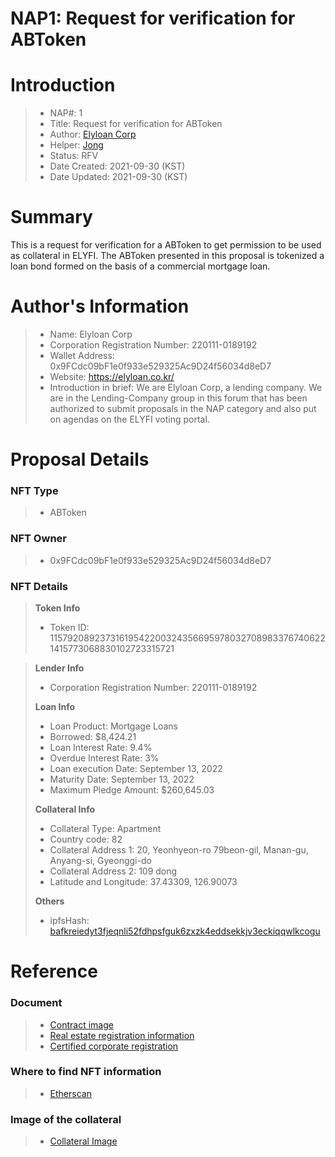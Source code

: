 # NAP1: Request for verification for ABToken

# Introduction

>- NAP#: 1
>- Title: Request for verification for ABToken
>- Author: [Elyloan Corp](https://forum.elyfi.world/u/elyloancorp/summary)
>- Helper: [Jong](https://forum.elyfi.world/u/Jong/summary)
>- Status: RFV
>- Date Created: 2021-09-30 (KST)
>- Date Updated: 2021-09-30 (KST)

# Summary
This is a request for verification for a ABToken to get permission to be used as collateral in ELYFI. The ABToken presented in this proposal is tokenized a loan bond formed on the basis of a commercial mortgage loan.
#
# Author's Information
>- Name: Elyloan Corp
>- Corporation Registration Number: 220111-0189192
>- Wallet Address: 0x9FCdc09bF1e0f933e529325Ac9D24f56034d8eD7
>- Website: https://elyloan.co.kr/
>- Introduction in brief: We are Elyloan Corp, a lending company. We are in the Lending-Company group in this forum that has been authorized to submit proposals in the NAP category and also put on agendas on the ELYFI voting portal.

# Proposal Details
### NFT Type 
>- ABToken

### NFT Owner
>- 0x9FCdc09bF1e0f933e529325Ac9D24f56034d8eD7

### NFT Details

> **Token Info**
>- Token ID: 115792089237316195422003243566959780327089833767406221415773068830102723315721 

> **Lender Info**
>- Corporation Registration Number: 220111-0189192
>
> **Loan Info**
>- Loan Product: Mortgage Loans
>- Borrowed: $8,424.21
>- Loan Interest Rate: 9.4%
>- Overdue Interest Rate: 3%
>- Loan execution Date: September 13, 2022
>- Maturity Date: September 13, 2022
>- Maximum Pledge Amount: $260,645.03
>
> **Collateral Info**
>- Collateral Type: Apartment
>- Country code: 82
>- Collateral Address 1: 20, Yeonhyeon-ro 79beon-gil, Manan-gu, Anyang-si, Gyeonggi-do
>- Collateral Address 2: 109 dong
>- Latitude and Longitude: 37.43309, 126.90073
>
> **Others**
>- ipfsHash: [bafkreiedyt3fjeqnli52fdhpsfguk6zxzk4eddsekkjv3eckiqqwlkcogu](https://slate.textile.io/ipfs/bafkreiedyt3fjeqnli52fdhpsfguk6zxzk4eddsekkjv3eckiqqwlkcogu)

# Reference
### Document
>- [Contract image](https://slate.textile.io/ipfs/bafybeig7ucnwb5evnigjua33gqowx54krbnjvterlqrakuy45huyfmzz5m) 
>- [Real estate registration information](https://slate.textile.io/ipfs/bafkreiei23lnkedef6bcsln76ng62pw5x4vczr3e45hrpzuydu5l7552ea)
>- [Certified corporate registration](https://slate.textile.io/ipfs/bafybeicgydltpbqli36hatlyim52ovpfz35yuwpqaauay6tibixhvgxerq)

### Where to find NFT information 
>- [Etherscan](https://etherscan.io/token/0xc6701e7be98a79485364419961838eb141141aaf?a=115792089237316195422003243566959780327089833767406221415773068830102723315721)

### Image of the collateral 
>- [Collateral Image](https://slate.textile.io/ipfs/bafybeiax7d75snou373arz43ewzfmqbaylnerhf4rynckimv2jksbdlao4)

